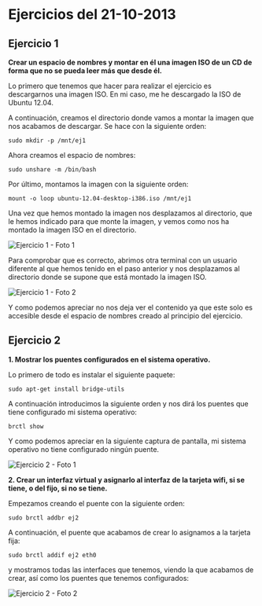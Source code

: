 # Ejercicios del 21-10-2013

## Ejercicio 1

**Crear un espacio de nombres y montar en él una imagen ISO de un CD de forma que no se pueda leer más que desde él.**

Lo primero que tenemos que hacer para realizar el ejercicio es descargarnos una imagen ISO. En mi caso, me he descargado la ISO de Ubuntu 12.04. 

A continuación, creamos el directorio donde vamos a montar la imagen que nos acabamos de descargar. Se hace con la siguiente orden: 

`sudo mkdir -p /mnt/ej1`

Ahora creamos el espacio de nombres:

`sudo unshare -m /bin/bash`

Por último, montamos la imagen con la siguiente orden:

`mount -o loop ubuntu-12.04-desktop-i386.iso /mnt/ej1` 

Una vez que hemos montado la imagen nos desplazamos al directorio, que le hemos indicado para que monte la imagen, y vemos como nos ha montado la imagen ISO en el directorio. 

![Ejercicio 1 - Foto 1](http://ubuntuone.com/3m5ZfwNVmVUGa5kFwBdjgU)

Para comprobar que es correcto, abrimos otra terminal con un usuario diferente al que hemos tenido en el paso anterior y nos desplazamos al directorio donde se supone que está montado la imagen ISO. 

![Ejercicio 1 - Foto 2](http://ubuntuone.com/0QrJwgVSklMsXV3xj56SK4)

Y como podemos apreciar no nos deja ver el contenido ya que este solo es accesible desde el espacio de nombres creado al principio del ejercicio. 

## Ejercicio 2

**1. Mostrar los puentes configurados en el sistema operativo.**

Lo primero de todo es instalar el siguiente paquete:

`sudo apt-get install bridge-utils`

A continuación introducimos la siguiente orden y nos dirá los puentes que tiene configurado mi sistema operativo:

`brctl show`

Y como podemos apreciar en la siguiente captura de pantalla, mi sistema operativo no tiene configurado ningún puente.

![Ejercicio 2 - Foto 1](http://ubuntuone.com/4gP3Ivq5G25KuWItpdliQV)

**2. Crear un interfaz virtual y asignarlo al interfaz de la tarjeta wifi, si se tiene, o del fijo, si no se tiene.**

Empezamos creando el puente con la siguiente orden: 
 
`sudo brctl addbr ej2`

A continuación, el puente que acabamos de crear lo asignamos a la tarjeta fija:

`sudo brctl addif ej2 eth0`

y mostramos todas las interfaces que tenemos, viendo la que acabamos de crear, así como los puentes que tenemos configurados: 

![Ejercicio 2 - Foto 2](http://ubuntuone.com/2TV1GwXKhaNzckXM3b6fDY)
